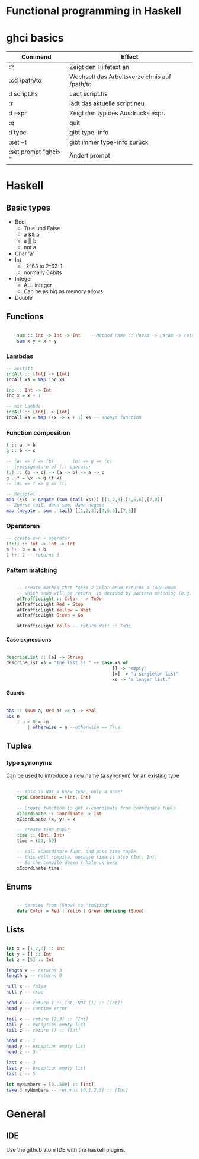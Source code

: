 Functional programming in Haskell
====
# ghci basics
Commend  | Effect
------------- | -------------
:?  | Zeigt den Hilfetext an
:cd /path/to  | Wechselt das Arbeitsverzeichnis auf /path/to
:l script.hs  | Lädt script.hs
:r  | lädt das aktuelle script neu
:t expr  | Zeigt den typ des Ausdrucks expr.
:q  | quit
:i type  | gibt type-info
:set +t  | gibt immer type-info zurück
:set prompt "ghci> "  | Ändert prompt

# Haskell

## Basic types


- Bool
	- True und False
	- a && b
	- a || b
	- not a
- Char 'a'
- Int
	- -2^63 to 2^63-1
	- normally 64bits
- Integer
	- ALL integer
	- Can be as big as memory allows
- Double


## Functions

```haskell

	sum :: Int -> Int -> Int    --Method name :: Param -> Param -> returns
	sum x y = x + y

```

### Lambdas
```haskell
-- anstatt
incAll :: [Int] -> [Int]
incAll xs = map inc xs

inc :: Int -> Int
inc x = x + 1

-- mit Lambda
incAll :: [Int] -> [Int]
incAll xs = map (\x -> x + 1) xs -- anonym function

```

### Function composition
```haskell
f :: a -> b
g :: b -> c

-- (a) => f => (b)       (b) => g => (c)
-- typesignature of (.) operator
(.) :: (b -> c) -> (a -> b) -> a -> c
g . f = \x -> g (f x)
-- (a) => f => g => (c)

-- Beispiel
map (\xs -> negate (sum (tail xs))) [[1,2,3],[4,5,6],[7,8]]
-- Zuerst tail, dann sum, dann negate
map (negate . sum . tail) [[1,2,3],[4,5,6],[7,8]]
```

### Operatoren
```haskell
-- create own + operator
(!+!) :: Int -> Int -> Int
a !+! b = a + b
1 !+! 2 -- returns 3
```

### Pattern matching

```haskell

	-- create method that takes a Color-enum returns a ToDo-enum
	-- which enum will be return, is decided by pattern matching (e.g. fancy switch-case)
	atTrafficLight :: Color - > ToDo
	atTrafficLight Red = Stop
	atTrafficLight Yellow = Wait
	atTrafficLight Green = Go

	atTrafficLight Yello -- return Wait :: ToDo

```

#### Case expressions

```haskell

describeList :: [a] -> String
describeList xs = "The list is " ++ case xs of
										[] -> "empty"
										[x] -> "a singleton list"
										xs -> "a longer list."

```

#### Guards

```haskell

abs :: (Num a, Ord a) => a -> Real
abs n
    | n < 0 = -n
		| otherwise = n --otherwise == True

```

## Tuples

### type synonyms
Can be used to introduce a new name (a synonym) for an existing type

```haskell

	-- This is NOT a knew type, only a name!
	type Coordinate = (Int, Int)

	-- Create function to get x-coordinate from coordinate tuple
	xCoordinate :: Coordinate -> Int
	xCoordinate (x, y) = x

	-- create time tuple
	time :: (Int, Int)
	time = (23, 59)

	-- call xCoordinate func. and pass time tuple
	-- this will compile, because time is also (Int, Int)
	-- So the compile doesn't help us here
	xCoordinate time

```


## Enums
```haskell

	-- dervies from (Show) to "toSting"
	data Color = Red | Yello | Green deriving (Show)

```

## Lists
```haskell

let x = [1,2,3] :: Int
let y = [] :: Int
let z = [5] :: Int

length x -- returns 3
length y -- returns 0

null x -- false
null y -- true

head x -- return 1 :: Int, NOT [1] :: [Int]!
head y -- runtime error

tail x -- return [2,3] :: [Int]
tail y -- exception empty list
tail z -- return [] :: [Int]

head x -- 1
head y -- exception empty list
head z -- 5

last x -- 3
last y -- exception empty list
last z -- 5

let myNumbers = [0..500] :: [Int]
take 3 myNumbers -- returns [0,1,2,3] :: [Int]

```

# General
## IDE
Use the github atom IDE with the haskell plugins.
